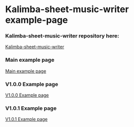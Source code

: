 # Kalimba-sheet-music-writer example-page
### Kalimba-sheet-music-writer repository here:
[Kalimba-sheet-music-writer](https://github.com/urobot2011/Kalimba-sheet-music-writer "Kalimba-sheet-music-writer")
### Main example page
[Main example page](https://urobot2011.github.io/Kalimba-sheet-music-writer "Main example page")
### V1.0.0 Example page
[V1.0.0 Example page](https://urobot2011.github.io/Kalimba-sheet-music-writer-example-page/V1.0.0/ "V1.0.0 Example page")
### V1.0.1 Example page
[V1.0.1 Example page](https://urobot2011.github.io/Kalimba-sheet-music-writer-example-page/V1.0.1/ "V1.0.1 Example page")
